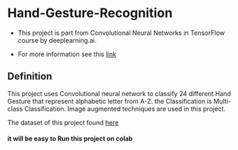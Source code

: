 # Hand-Gesture-Recognition


- This project is part from Convolutional Neural Networks in TensorFlow course by deeplearning.ai.

- For more information see this [link](https://www.coursera.org/learn/convolutional-neural-networks-tensorflow)

## Definition

This project uses Convolutional neural network to classify 24 different Hand Gesture that represent alphabetic letter from A-Z. the Classification is Multi-class Classification. Image augmented techniques are used in this project.


The dataset of this project found [here](https://www.kaggle.com/datamunge/sign-language-mnist)


#### it will be easy to Run this project on colab
